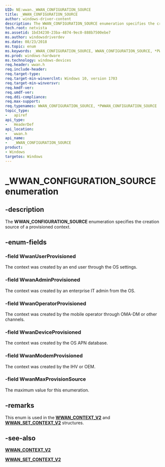 ```yaml
---
UID: NE:wwan._WWAN_CONFIGURATION_SOURCE
title: _WWAN_CONFIGURATION_SOURCE
author: windows-driver-content
description: The WWAN_CONFIGURATION_SOURCE enumeration specifies the creation source of a provisioned context.
tech.root: netvista
ms.assetid: 1bd34230-23ba-4874-9ec0-888b7500ebe7
ms.author: windowsdriverdev
ms.date: 08/23/2018
ms.topic: enum
ms.keywords: _WWAN_CONFIGURATION_SOURCE, WWAN_CONFIGURATION_SOURCE, *PWWAN_CONFIGURATION_SOURCE, 
ms.prod: windows-hardware
ms.technology: windows-devices
req.header: wwan.h
req.include-header:
req.target-type:
req.target-min-winverclnt: Windows 10, version 1703
req.target-min-winversvr:
req.kmdf-ver:
req.umdf-ver:
req.ddi-compliance:
req.max-support:
req.typenames: WWAN_CONFIGURATION_SOURCE, *PWWAN_CONFIGURATION_SOURCE
topic_type: 
-	apiref
api_type: 
-	HeaderDef
api_location: 
-	wwan.h
api_name: 
-	_WWAN_CONFIGURATION_SOURCE
product: 
- Windows
targetos: Windows
---
```


# _WWAN_CONFIGURATION_SOURCE enumeration

## -description

The **WWAN_CONFIGURATION_SOURCE** enumeration specifies the creation source of a provisioned context.

## -enum-fields

### -field WwanUserProvisioned 

The context was created by an end user through the OS settings.

### -field WwanAdminProvisioned 

The context was created by an enterprise IT admin from the OS.

### -field WwanOperatorProvisioned 

The context was created by the mobile operator through OMA-DM or other channels.

### -field WwanDeviceProvisioned 

The context was created by the OS APN database.

### -field WwanModemProvisioned 

The context was created by the IHV or OEM.

### -field WwanMaxProvisionSource 

The maximum value for this enumeration.

## -remarks

This enum is used in the [**WWAN_CONTEXT_V2**](ns-wwan-_wwan_context_v2.md) and [**WWAN_SET_CONTEXT_V2**](ns-wwan-_wwan_set_context_v2.md) structures.

## -see-also

[**WWAN_CONTEXT_V2**](ns-wwan-_wwan_context_v2.md)

[**WWAN_SET_CONTEXT_V2**](ns-wwan-_wwan_set_context_v2.md)

